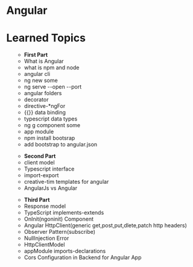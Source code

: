 # Angular
<h1>Learned Topics</h1>
<ul type=square>
   <ul type="circle">
  <li><strong>First Part</strong></li>
  <li>What is Angular</li>
  <li>what is npm and node</li>
  <li>angular cli </li>
   <li>ng new some</li>
    <li>ng serve --open --port</li>
     <li>angular folders</li>
      <li>decorator</li>
       <li>directive-*ngFor</li>
        <li>{{}} data binding</li>
         <li>typescript data types</li>
          <li>ng g component some</li>
           <li>app module</li>
            <li>npm install bootsrap</li>
             <li>add bootstrap to angular.json</li>
   </ul>
  <ul type="circle">
    <li><strong>Second Part</strong></li>
  <li>client model</li>
  <li>Typescript interface</li>
  <li>import-export</li>
  <li>creative-tim templates for angular</li>
  <li>AngularJs vs Angular</li>
  </ul>
  
  <ul type="circle">
    <li><strong>Third Part</strong></li>
  <li>Response model</li>
  <li>TypeScript implements-extends</li>
   <li>OnInit(ngoninit) Component</li>
  <li> Angular HttpClient(generic get<Type>,post,put,dlete,patch http headers)</li>
    <li>Observer Pattern(subscribe)</li>
    <li>NullInjection Error</li>
    <li>HttpClientModel</li><li>appModule imports-declarations</li><li>Cors Configuration in Backend for Angular App</li>
  </ul>
  
 
</ul>
